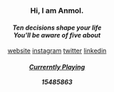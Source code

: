 
<!--
**ish-u/ish-u** is a ✨ _special_ ✨ repository because its `README.md` (this file) appears on your GitHub profile.

Here are some ideas to get you started:

- 🔭 I’m currently working on ...
- 🌱 I’m currently learning ...
- 👯 I’m looking to collaborate on ...
- 🤔 I’m looking for help with ...
- 💬 Ask me about ...
- 📫 How to reach me: ...
- 😄 Pronouns: ...
- ⚡ Fun fact: ...
-->

<h3 align="center">Hi, I am Anmol.</h3>
<!--  <p align="center">
   <img height="360" src="https://media1.tenor.com/images/e21dfbe054e5113da3f120de3a61688f/tenor.gif"></img>
</p> -->

<h4 align="center">
  <em>
   Ten decisions shape your life
   <br/>
   You'll be aware of five about
  </em>
</h4>


<p align="center">
 <a href="https://anmol.ninja/">website</a>
 <a href="https://www.instagram.com/anmol_dot_ninja/">instagram</a>
 <a href="https://twitter.com/anmol_dot_ninja">twitter</a>  
 <a href="https://www.linkedin.com/in/anmolgupta0/">linkedin</a>
</p>

<h5 align="center">
   <a href="https://currently-playing.up.railway.app/currently-playing-page">Currerntly Playing</a>
   <br />
   <br />
   15485863
</h5>






